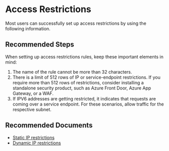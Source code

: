 <properties
  pagetitle="Access Restrictions         &#xD;"
  service="microsoft.web"
  resource="sites"
  ms.author="shrahman"
  selfhelptype="Generic"
  supporttopicids="32784812"
  resourcetags=""
  productpesids="16333"
  cloudenvironments="public,fairfax,mooncake,blackforest,ussec,usnat"
  disableclouds=""
  articleid="f38334f8-be6a-4447-a4bb-6b5b0f2d096e"
  ownershipid="Compute_AppService" />
# Access Restrictions         

Most users can successfully set up access restrictions by using the following information.

## **Recommended Steps**

When setting up access restrictions rules, keep these important elements in mind:
1. The name of the rule cannot be more than 32 characters.
2. There is a limit of 512 rows of IP or service-endpoint restrictions. If you require more than 512 rows of restrictions, consider installing a standalone security product, such as Azure Front Door, Azure App Gateway, or a WAF.
3. If IPV6 addresses are getting restricted, it indicates that requests are coming over a service endpoint. For these scenarios, allow traffic for the respective subnet.

## **Recommended Documents**

* [Static IP restrictions](https://docs.microsoft.com/azure/app-service/app-service-ip-restrictions)
* [Dynamic IP restrictions](https://techcommunity.microsoft.com/t5/apps-on-azure/dynamic-ip-restriction-for-app-services/ba-p/1150049)
